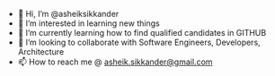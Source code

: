 - 👋 Hi, I’m @asheiksikkander 
- 👀 I’m interested in learning new things
- 🌱 I’m currently learning how to find qualified candidates in GITHUB
- 💞️ I’m looking to collaborate with Software Engineers, Developers, Architecture
- 📫 How to reach me @ asheik.sikkander@gmail.com

<!---
asheiksikkander/asheiksikkander is a ✨ special ✨ repository because its `README.md` (this file) appears on your GitHub profile.
You can click the Preview link to take a look at your changes.
--->

